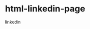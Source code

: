 # html-linkedin-page

[linkedin](https://github.com/mahmutmuhittincolak/html-linkedin-page/index.html)
